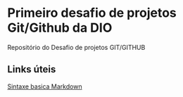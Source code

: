 # Primeiro desafio de projetos Git/Github da DIO
Repositório do Desafio de projetos GIT/GITHUB

## Links úteis
[Sintaxe basica Markdown](https://www.markdownguide.org/basic-syntax/)
